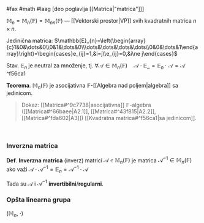 #fax #math #laag [deo poglavlja [[Matrica|"matrica"]]]
$\:$

$\mathbb{M}_{n}=\mathbb{M}_{n}(\mathbb{F})=\mathbb{M}_{nn}(\mathbb{F})$ — [[Vektorski prostor|VP]] svih kvadratnih matrica $n\times n$.

Jedinična matrica:
$\mathbb{E}_{n}=\left(\begin{array}{c}1&0&\dots&0\\0&1&\dots&0\\\dots&\dots&\dots&\dots\\0&0&\dots&1\end{array}\right)=\begin{cases}e_{ij}=1,&i=j\\e_{ij}=0,&i\ne j\end{cases}$

Stav. $\mathbb{E}_{n}$ je neutral za množenje, tj. $\forall \mathcal{A}\in\mathbb{M}_{n}(\mathbb{F})\quad\mathcal{A\cdot\mathbb{E}_{n}}=\mathbb{E}_{n}\cdot\mathcal{A}=\mathcal{A}$
$\:$ ^f56ca1

**Teorema**. $\mathbb{M}_{n}(\mathbb{F})$ je asocijativna $\mathbb{F}$-[[Algebra nad poljem|algebra]] sa jedinicom.
> Dokaz: [[Matrica#^9c7738|asocijativna]] $\mathbb{F}$-algebra ([[Matrica#^66baee|A2.1]], [[Matrica#^43f815|A2.2]], [[Matrica#^fda602|A3]]) [[Kvadratna matrica#^f56ca1|sa jedinicom]].

$\:$

### Inverzna matrica

**Def**. **Inverzna matrica** (inverz) matrici $\mathcal{A}\in\mathbb{M}_{n}(\mathbb{F})$ je matrica $\mathcal{A}^{-1}\in\mathbb{M}_{n}(\mathbb{F})$ ako važi $\mathcal{A}\cdot \mathcal{A}^{-1}=\mathbb{E}_{n}=\mathcal{A}^{-1}\cdot\mathcal{A}$

Tada su $\mathcal{A}$ i $\mathcal{A}^{-1}$ **invertibilni**/**regularni**.

### Opšta linearna grupa
$(\mathbb{M}_{n},\ \cdot)$
